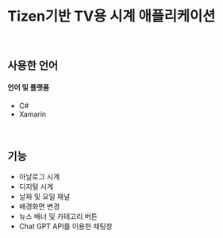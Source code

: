 # Tizen기반 TV용 시계 애플리케이션
</br>

## 사용한 언어
#### 언어 및 플랫폼
- C#
- Xamarin

</br>

## 기능
- 아날로그 시계
- 디지털 시계
- 날짜 및 요일 패널
- 배경화면 변경
- 뉴스 배너 및 카테고리 버튼
- Chat GPT API를 이용한 채팅창
